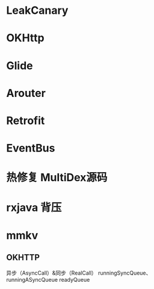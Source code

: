 # LeakCanary
# OKHttp
# Glide
# Arouter
# Retrofit
# EventBus

# 热修复 MultiDex源码
# rxjava 背压
# mmkv



## OKHTTP

异步（AsyncCall）&同步（RealCall） runningSyncQueue、runningASyncQueue readyQueue